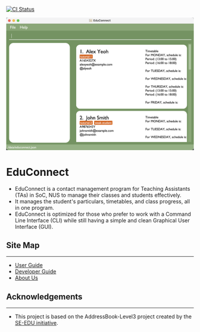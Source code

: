 [![CI Status](https://github.com/AY2324S2-CS2103-T14-1/tp/workflows/Java%20CI/badge.svg)](https://github.com/AY2324S2-CS2103-T14-1/tp/actions)

![Ui](docs/images/sampleUi.png)

# EduConnect

* EduConnect is a contact management program for Teaching Assistants (TAs) in SoC, NUS to manage their classes and
  students effectively.
* It manages the student's particulars, timetables, and class progress, all in one program.
* EduConnect is optimized for those who prefer to work with a Command Line Interface (CLI) while still having a simple
  and clean Graphical User Interface (GUI).

## Site Map

---

* [User Guide](docs/UserGuide.md)
* [Developer Guide](docs/DeveloperGuide.md)
* [About Us](docs/AboutUs.md)


## Acknowledgements

---

* This project is based on the AddressBook-Level3 project created by the [SE-EDU initiative](https://se-education.org).
